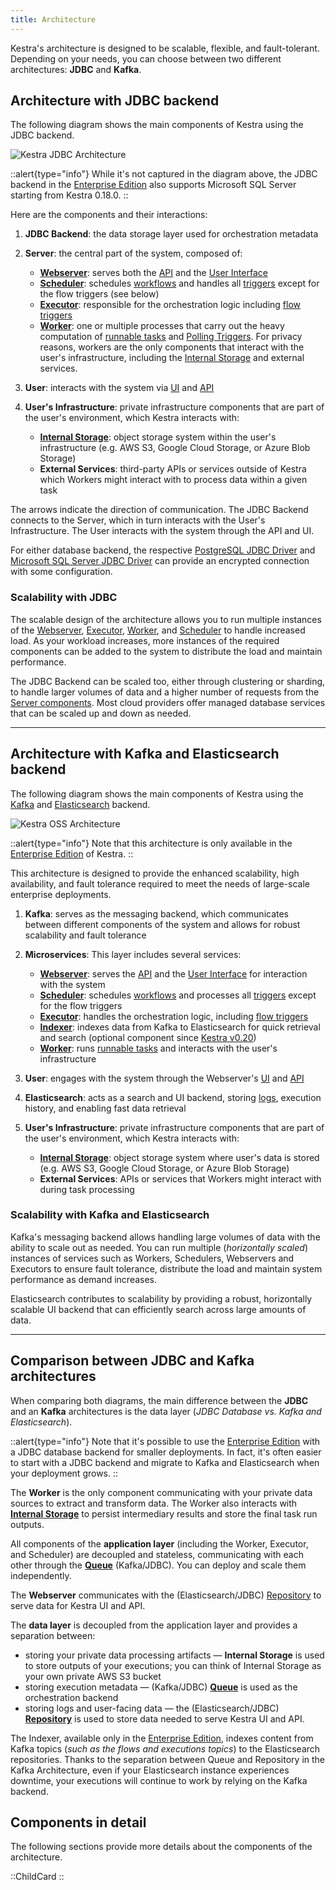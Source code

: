 ```yaml
---
title: Architecture
---
```


Kestra's architecture is designed to be scalable, flexible, and fault-tolerant. Depending on your needs, you can choose between two different architectures: **JDBC** and **Kafka**.

## Architecture with JDBC backend

The following diagram shows the main components of Kestra using the JDBC backend.

![Kestra JDBC Architecture](/docs/architecture/jdbc.png "Kestra Architecture")

::alert{type="info"}
While it's not captured in the diagram above, the JDBC backend in the [Enterprise Edition](../06.enterprise/01.overview/01.enterprise-edition.md) also supports Microsoft SQL Server starting from Kestra 0.18.0.
::

Here are the components and their interactions:

1. **JDBC Backend**: the data storage layer used for orchestration metadata

2. **Server**: the central part of the system, composed of:
   - [**Webserver**](./08.webserver.md): serves both the [API](../api-reference/index.md) and the [User Interface](../08.ui/index.md)
   - [**Scheduler**](./06.scheduler.md): schedules [workflows](../04.workflow-components/01.flow.md) and handles all [triggers](../04.workflow-components/07.triggers/index.md) except for the flow triggers (see below)
   - [**Executor**](./04.executor.md): responsible for the orchestration logic including [flow triggers](../04.workflow-components/07.triggers/02.flow-trigger.md)
   - [**Worker**](./05.worker.md): one or multiple processes that carry out the heavy computation of [runnable tasks](../04.workflow-components/01.tasks/01.runnable-tasks.md) and [Polling Triggers](../04.workflow-components/07.triggers/04.polling-trigger.md). For privacy reasons, workers are the only components that interact with the user's infrastructure, including the [Internal Storage](./09.internal-storage.md) and external services.

3. **User**: interacts with the system via [UI](../08.ui/index.md) and [API](../api-reference/index.md)

4. **User's Infrastructure**: private infrastructure components that are part of the user's environment, which Kestra interacts with:
   - [**Internal Storage**](./09.internal-storage.md): object storage system within the user's infrastructure (e.g. AWS S3, Google Cloud Storage, or Azure Blob Storage)
   - **External Services**: third-party APIs or services outside of Kestra which Workers might interact with to process data within a given task

The arrows indicate the direction of communication. The JDBC Backend connects to the Server, which in turn interacts with the User's Infrastructure. The User interacts with the system through the API and UI.

For either database backend, the respective [PostgreSQL JDBC Driver](https://jdbc.postgresql.org/documentation/ssl/#configuring-the-client) and [Microsoft SQL Server JDBC Driver](https://learn.microsoft.com/en-us/sql/connect/jdbc/connecting-with-ssl-encryption?view=sql-server-ver16) can provide an encrypted connection with some configuration.

### Scalability with JDBC

The scalable design of the architecture allows you to run multiple instances of the [Webserver](./08.webserver.md), [Executor](./04.executor.md), [Worker](./05.worker.md), and [Scheduler](./06.scheduler.md) to handle increased load. As your workload increases, more instances of the required components can be added to the system to distribute the load and maintain performance.

The JDBC Backend can be scaled too, either through clustering or sharding, to handle larger volumes of data and a higher number of requests from the [Server components](./02.server-components.md). Most cloud providers offer managed database services that can be scaled up and down as needed.

---

## Architecture with Kafka and Elasticsearch backend

The following diagram shows the main components of Kestra using the [Kafka](https://kafka.apache.org/) and [Elasticsearch](https://www.elastic.co/elasticsearch) backend.

![Kestra OSS Architecture](/docs/architecture/kafka.png "Kestra Architecture")

::alert{type="info"}
Note that this architecture is only available in the [Enterprise Edition](../06.enterprise/01.overview/01.enterprise-edition.md) of Kestra.
::

This architecture is designed to provide the enhanced scalability, high availability, and fault tolerance required to meet the needs of large-scale enterprise deployments.

1. **Kafka**: serves as the messaging backend, which communicates between different components of the system and allows for robust scalability and fault tolerance

2. **Microservices**: This layer includes several services:
   - [**Webserver**](./08.webserver.md): serves the [API](../api-reference/index.md) and the [User Interface](../08.ui/index.md) for interaction with the system
   - [**Scheduler**](./06.scheduler.md): schedules [workflows](../04.workflow-components/01.flow.md) and processes all [triggers](../04.workflow-components/07.triggers/index.md) except for the flow triggers
   - [**Executor**](./04.executor.md): handles the orchestration logic, including [flow triggers](../04.workflow-components/07.triggers/02.flow-trigger.md)
   - [**Indexer**](./07.indexer.md): indexes data from Kafka to Elasticsearch for quick retrieval and search
   (optional component since [Kestra v0.20](../11.migration-guide/0.20.0/elasticsearch-indexer.md))
   - [**Worker**](./05.worker.md): runs [runnable tasks](../04.workflow-components/01.tasks/01.runnable-tasks.md) and interacts with the user's infrastructure

3. **User**: engages with the system through the Webserver's [UI](../08.ui/index.md) and [API](../api-reference/index.md)

4. **Elasticsearch**: acts as a search and UI backend, storing [logs](./data-components.md#logs), execution history, and enabling fast data retrieval

5. **User's Infrastructure**: private infrastructure components that are part of the user's environment, which Kestra interacts with:
   - [**Internal Storage**](./09.internal-storage.md): object storage system where user's data is stored (e.g. AWS S3, Google Cloud Storage, or Azure Blob Storage)
   - **External Services**: APIs or services that Workers might interact with during task processing

### Scalability with Kafka and Elasticsearch

Kafka's messaging backend allows handling large volumes of data with the ability to scale out as needed. You can run multiple (_horizontally scaled_) instances of services such as Workers, Schedulers, Webservers and Executors to ensure fault tolerance, distribute the load and maintain system performance as demand increases. 

Elasticsearch contributes to scalability by providing a robust, horizontally scalable UI backend that can efficiently search across large amounts of data.

---

## Comparison between JDBC and Kafka architectures

When comparing both diagrams, the main difference between the **JDBC** and an **Kafka** architectures is the data layer (_JDBC Database vs. Kafka and Elasticsearch_).

::alert{type="info"}
Note that it's possible to use the [Enterprise Edition](../06.enterprise/01.overview/01.enterprise-edition.md) with a JDBC database backend for smaller deployments. In fact, it's often easier to start with a JDBC backend and migrate to Kafka and Elasticsearch when your deployment grows.
::

The **Worker** is the only component communicating with your private data sources to extract and transform data. The Worker also interacts with [**Internal Storage**](./09.internal-storage.md) to persist intermediary results and store the final task run outputs.

All components of the **application layer** (including the Worker, Executor, and Scheduler) are decoupled and stateless, communicating with each other through the [**Queue**](./01.main-components.md#queue) (Kafka/JDBC). You can deploy and scale them independently.

The **Webserver** communicates with the (Elasticsearch/JDBC) [Repository](./01.main-components.md#repository) to serve data for Kestra UI and API.

The **data layer** is decoupled from the application layer and provides a separation between:
- storing your private data processing artifacts — **Internal Storage** is used to store outputs of your executions; you can think of Internal Storage as your own private AWS S3 bucket
- storing execution metadata — (Kafka/JDBC) [**Queue**](./01.main-components.md#queue) is used as the orchestration backend
- storing logs and user-facing data — the (Elasticsearch/JDBC) [**Repository**](./01.main-components.md#repository) is used to store data needed to serve Kestra UI and API.

The Indexer, available only in the [Enterprise Edition](../06.enterprise/01.overview/01.enterprise-edition.md), indexes content from Kafka topics (_such as the flows and executions topics_) to the Elasticsearch repositories. Thanks to the separation between Queue and Repository in the Kafka Architecture, even if your Elasticsearch instance experiences downtime, your executions will continue to work by relying on the Kafka backend.

## Components in detail

The following sections provide more details about the components of the architecture.

::ChildCard
::
